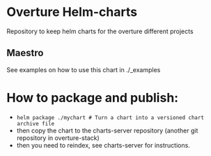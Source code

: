# Overture Helm-charts
Repository to keep helm charts for the overture different projects 

## Maestro
See examples on how to use this chart in ./_examples

# How to package and publish:

- `helm package ./mychart # Turn a chart into a versioned chart archive file`
- then copy the chart to the charts-server repository (another git repository in overture-stack)
- then you need to reindex, see charts-server for instructions.

